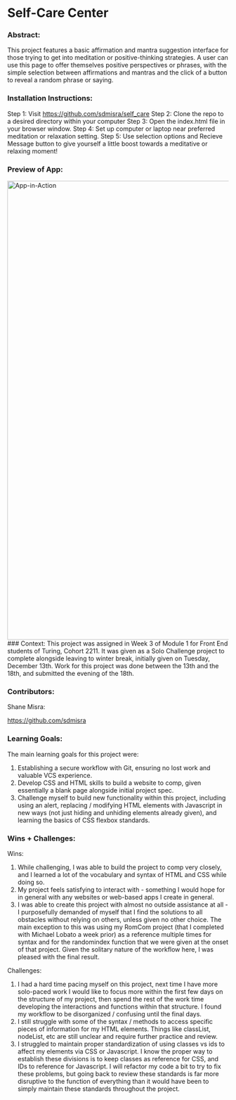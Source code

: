 # Self-Care Center 

### Abstract:
This project features a basic affirmation and mantra suggestion interface for those trying to get into meditation or positive-thinking strategies. A user can use this page to offer themselves positive perspectives or phrases, with the simple selection between affirmations and mantras and the click of a button to reveal a random phrase or saying. 

### Installation Instructions:

Step 1: Visit https://github.com/sdmisra/self_care
Step 2: Clone the repo to a desired directory within your computer
Step 3: Open the index.html file in your browser window.
Step 4: Set up computer or laptop near preferred meditation or relaxation setting.
Step 5: Use selection options and Recieve Message button to give yourself a little boost towards a meditative or relaxing moment!

### Preview of App:
<img width="1044" alt="App-in-Action" src="https://user-images.githubusercontent.com/117242156/208322209-89885f22-deb5-4cdc-8419-895cd8aaae25.png">
### Context:
This project was assigned in Week 3 of Module 1 for Front End students of Turing, Cohort 2211. It was given as a Solo Challenge project to complete alongside leaving to winter break, initially given on Tuesday, December 13th. Work for this project was done between the 13th and the 18th, and submitted the evening of the 18th.

### Contributors:
Shane Misra:

https://github.com/sdmisra

### Learning Goals:
The main learning goals for this project were:
1. Establishing a secure workflow with Git, ensuring no lost work and valuable VCS experience.
2. Develop CSS and HTML skills to build a website to comp, given essentially a blank page alongside initial project spec.
3. Challenge myself to build new functionality within this project, including using an alert, replacing / modifying HTML elements with Javascript in new ways (not just hiding and unhiding elements already given), and learning the basics of CSS flexbox standards.

### Wins + Challenges:
Wins:
1. While challenging, I was able to build the project to comp very closely, and I learned a lot of the vocabulary and syntax of HTML and CSS while doing so.
2. My project feels satisfying to interact with - something I would hope for in general with any websites or web-based apps I create in general.
3. I was able to create this project with almost no outside assistance at all - I purposefully demanded of myself that I find the solutions to all obstacles without relying on others, unless given no other choice. The main exception to this was using my RomCom project (that I completed with Michael Lobato a week prior) as a reference multiple times for syntax and for the randomindex function that we were given at the onset of that project. Given the solitary nature of the workflow here, I was pleased with the final result.


Challenges: 
1. I had a hard time pacing myself on this project, next time I have more solo-paced work I would like to focus more within the first few days on the structure of my project, then spend the rest of the work time developing the interactions and functions within that structure. I found my workflow to be disorganized / confusing until the final days.
2. I still struggle with some of the syntax / methods to access specific pieces of information for my HTML elements. Things like classList, nodeList, etc are still unclear and require further practice and review.
3. I struggled to maintain proper standardization of using classes vs ids to affect my elements via CSS or Javascript. I know the proper way to establish these divisions is to keep classes as reference for CSS, and IDs to reference for Javascript. I will refactor my code a bit to try to fix these problems, but going back to review these standards is far more disruptive to the function of everything than it would have been to simply maintain these standards throughout the project. 
